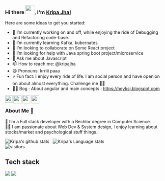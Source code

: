 ### Hi there <img src="https://github.com/TheDudeThatCode/TheDudeThatCode/blob/master/Assets/Hi.gif" width="29px">, I'm [Kripa Jha!](https://www.linkedin.com/in/kripa-jha/)


Here are some ideas to get you started:

- 🔭 I’m currently working on and off, while enjoying the ride of Debugging and Refactoring code-base.
- 🌱 I’m currently learning Kafka, kubernates
- 👯 I’m looking to collaborate on Some React project
- 🤔 I’m looking for help with Java spring boot project/microservice
- 💬 Ask me about Javascript
- 📫 How to reach me: @kripajha
- 😄 Pronouns: krriii paaa
- ⚡ Fun fact: I enjoy every ride of life. I am social person and have openion on about almost everything. Challenge me 🤘🏻
- ✍🏻 Bog : About angular and main concepts : https://heyksj.blogspot.com

<a href="https://www.linkedin.com/in/kripa-jha/">
  <img align="left" width="24px" src="https://cdn.jsdelivr.net/npm/simple-icons@v3/icons/linkedin.svg"  />
</a>
<a href="https://twitter.com/ksjha333">
  <img align="left" width="26px" src="https://cdn.jsdelivr.net/npm/simple-icons@v3/icons/twitter.svg" />
</a>
<a href="mailto:kripashankarjha9@gmail.com">
  <img align="left" width="26px" src="https://cdn.jsdelivr.net/npm/simple-icons@v3/icons/gmail.svg" />
</a>
<a href="https://kripa-jha.medium.com//">
  <img align="left" width="26px" src="https://cdn.jsdelivr.net/npm/simple-icons@v3/icons/medium.svg" />
</a>

<br />

### About Me 🚀
🌱 I’m a Full stack developer with a Bechlor degree in Computer Science. </br>
👨‍💻  I am passionate about Web Dev & System design, I enjoy learning about stocks/market and psychological stuff things. </br>

![Kripa's github stats](https://github-readme-stats.vercel.app/api?username=kripajhaa&show_icons=true&hide_border=true)&nbsp;&nbsp;
![Kripa's Language stats](https://github-readme-stats-eight-theta.vercel.app/api/top-langs/?username=kripajhaa&layout=compact&langs_count=8)
<br />
![visitors](https://visitor-badge.laobi.icu/badge?page_id=kripajhaa.kripajhaa)



## Tech stack

  <img src="https://img.shields.io/badge/JavaScript-F7DF1E?style=for-the-badge&logo=javascript&logoColor=black" /> <img src="https://img.shields.io/badge/Java-ED8B00?style=for-the-badge&logo=java&logoColor=blue" />

